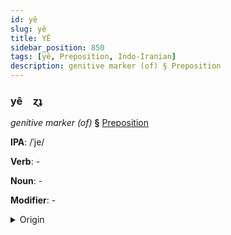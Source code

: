 ```yaml
---
id: yê
slug: yê
title: YÊ
sidebar_position: 850
tags: [yê, Preposition, Indo-Iranian]
description: genitive marker (of) § Preposition
---
```


### yê&emsp;<span kind="abugida">ɀʇ</span>

*genitive marker (of)* **§** [Preposition](../../tags/Preposition)

**IPA**: /ˈje/

**Verb**: -

**Noun**: -

**Modifier**: -

<details>
    <summary>Origin</summary>
    Persian ی -ye [je]<br/>
    <em>Indo-Iranian Language Family</em>
</details>